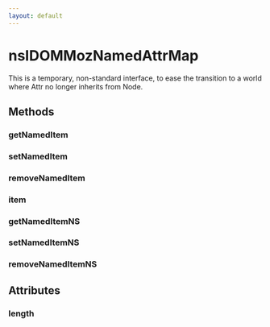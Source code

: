 ```yaml
---
layout: default
---
```


# nsIDOMMozNamedAttrMap #

This is a temporary, non-standard interface, to ease the transition to a
world where Attr no longer inherits from Node.


## Methods ##

### getNamedItem ###

### setNamedItem ###

### removeNamedItem ###

### item ###

### getNamedItemNS ###

### setNamedItemNS ###

### removeNamedItemNS ###

## Attributes ##

### length ###
